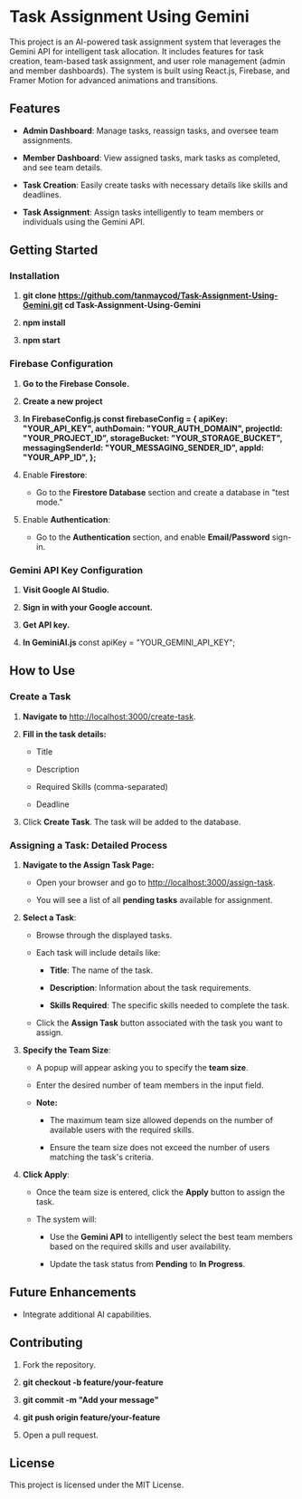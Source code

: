 **Task Assignment Using Gemini**
================================

This project is an AI-powered task assignment system that leverages the Gemini API for intelligent task allocation. It includes features for task creation, team-based task assignment, and user role management (admin and member dashboards). The system is built using React.js, Firebase, and Framer Motion for advanced animations and transitions.

**Features**
------------

*   **Admin Dashboard**: Manage tasks, reassign tasks, and oversee team assignments.
    
*   **Member Dashboard**: View assigned tasks, mark tasks as completed, and see team details.
    
*   **Task Creation**: Easily create tasks with necessary details like skills and deadlines.
    
*   **Task Assignment**: Assign tasks intelligently to team members or individuals using the Gemini API.
    

**Getting Started**
-------------------

### **Installation**

1. **git clone https://github.com/tanmaycod/Task-Assignment-Using-Gemini.git
 cd Task-Assignment-Using-Gemini**
 
2. **npm install**
    
3.  **npm start**
        

### **Firebase Configuration**

1.  **Go to the Firebase Console.**
    
2.  **Create a new project**

3.  **In FirebaseConfig.js
const firebaseConfig = { 
apiKey: "YOUR\_API\_KEY", 
authDomain: "YOUR\_AUTH\_DOMAIN", 
projectId: "YOUR\_PROJECT\_ID", 
storageBucket: "YOUR\_STORAGE\_BUCKET",
messagingSenderId: "YOUR\_MESSAGING\_SENDER\_ID", 
appId: "YOUR\_APP\_ID",
};**
    
4.  Enable **Firestore**:
    *   Go to the **Firestore Database** section and create a database in "test mode."
    
5.  Enable **Authentication**:
    
    *   Go to the **Authentication** section, and enable **Email/Password** sign-in.
        

### **Gemini API Key Configuration**

1. **Visit Google AI Studio.**
    
2.  **Sign in with your Google account.**
    
3.  **Get API key.**
    
4.  **In GeminiAI.js**
const apiKey = "YOUR\_GEMINI\_API\_KEY"; 
    

**How to Use**
--------------

### **Create a Task**

1.  **Navigate to** [http://localhost:3000/create-task](http://localhost:3000/create-task).
    
2.  **Fill in the task details:**
    
    *   Title
        
    *   Description
        
    *   Required Skills (comma-separated)
        
    *   Deadline
        
3.  Click **Create Task**. The task will be added to the database.
    

### **Assigning a Task: Detailed Process**

1.  **Navigate to the Assign Task Page:**
    
    *   Open your browser and go to [http://localhost:3000/assign-task](http://localhost:3000/assign-task).
        
    *   You will see a list of all **pending tasks** available for assignment.
        
2.  **Select a Task**:
    
    *   Browse through the displayed tasks.
        
    *   Each task will include details like:
        
        *   **Title**: The name of the task.
            
        *   **Description**: Information about the task requirements.
            
        *   **Skills Required**: The specific skills needed to complete the task.
            
    *   Click the **Assign Task** button associated with the task you want to assign.
        
3.  **Specify the Team Size**:
    
    *   A popup will appear asking you to specify the **team size**.
        
    *   Enter the desired number of team members in the input field.
        
    *   **Note:**
        *   The maximum team size allowed depends on the number of available users with the required skills.
            
        *   Ensure the team size does not exceed the number of users matching the task's criteria.
            
4.  **Click Apply**:
    
    *   Once the team size is entered, click the **Apply** button to assign the task.
        
    *   The system will:
        
        *   Use the **Gemini API** to intelligently select the best team members based on the required skills and user availability.
            
        *   Update the task status from **Pending** to **In Progress**.
    
        
**Future Enhancements**
-----------------------
    
*   Integrate additional AI capabilities.
    

**Contributing**
----------------

1.  Fork the repository.
    
2.  **git checkout -b feature/your-feature**
    
3.  **git commit -m "Add your message"**
    
4.  **git push origin feature/your-feature**
    
5.  Open a pull request.
    

**License**
-----------

This project is licensed under the MIT License.
